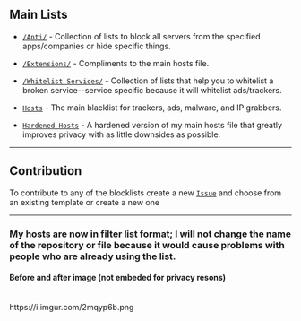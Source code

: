 ## Main Lists

* [`/Anti/`](https://github.com/Cybo1927/Hosts/tree/master/Anti) - Collection of lists to block all servers from the specified apps/companies or hide specific things.

* [`/Extensions/`](https://github.com/Cybo1927/Hosts/tree/master/Extensions) - Compliments to the main hosts file.

* [`/Whitelist Services/`](https://github.com/Cybo1927/Hosts/tree/master/Whitelist%20Services) - Collection of lists that help you to whitelist a broken service--service specific because it will whitelist ads/trackers.

* [`Hosts`](https://raw.githubusercontent.com/Cybo1927/Hosts/master/Hosts) - The main blacklist for trackers, ads, malware, and IP grabbers.

* [`Hardened Hosts`](https://github.com/Cybo1927/Hosts/blob/master/Hosts%20(Hardened)) - A hardened version of my main hosts file that greatly improves privacy with as little downsides as possible.

<hr>

## Contribution
To contribute to any of the blocklists create a new [`Issue`](https://github.com/Cybo1927/Hosts/issues/new/choose) and choose from an existing template or create a new one

<hr>

### My hosts are now in filter list format; I will not change the name of the repository or file because it would cause problems with people who are already using the list.

#### Before and after image (not embeded for privacy resons)
<br>
https://i.imgur.com/2mqyp6b.png
